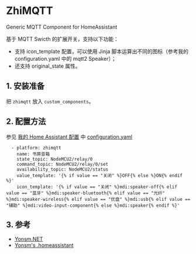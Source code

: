 # ZhiMQTT

Generic MQTT Component for HomeAssistant

基于 MQTT Swicth 的扩展开关，支持以下功能：

- 支持 icon_template 配置，可以使用 Jinja 脚本运算出不同的图标（参考我的 configuration.yaml 中的 mqtt2 Speaker）；
- 还支持 original_state 属性。

## 1. 安装准备

把 `zhimqtt` 放入 `custom_components`。

## 2. 配置方法

参见 [我的 Home Assistant 配置](https://github.com/Yonsm/.homeassistant) 中 [configuration.yaml](https://github.com/Yonsm/.homeassistant/blob/main/configuration.yaml)

```
  - platform: zhimqtt
    name: 书房音箱
    state_topic: NodeMCU2/relay/0
    command_topic: NodeMCU2/relay/0/set
    availability_topic: NodeMCU2/status
    value_template: '{% if value == "关闭" %}OFF{% else %}ON{% endif %}'
    icon_template: '{% if value == "关闭" %}mdi:speaker-off{% elif value == "蓝牙" %}mdi:speaker-bluetooth{% elif value == "光纤" %}mdi:speaker-wireless{% elif value == "优盘" %}mdi:usb{% elif value == "辅助" %}mdi:video-input-component{% else %}mdi:speaker{% endif %}'
```

## 3. 参考

- [Yonsm.NET](https://yonsm.github.io)
- [Yonsm's .homeassistant](https://github.com/Yonsm/.homeassistant)
